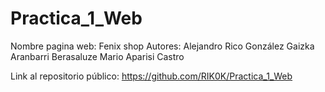 # Practica_1_Web
Nombre pagina web: Fenix shop
Autores: Alejandro Rico González
         Gaizka Aranbarri Berasaluze
         Mario Aparisi Castro

Link al repositorio público: https://github.com/RIK0K/Practica_1_Web